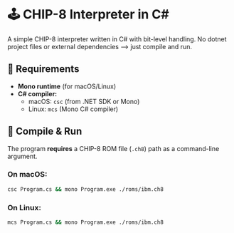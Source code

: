# 🕹️ CHIP-8 Interpreter in C#

A simple CHIP-8 interpreter written in C# with bit-level handling. No dotnet project files or external dependencies —> just compile and run.

## 🔧 Requirements

- **Mono runtime** (for macOS/Linux)
- **C# compiler:**
  - macOS: `csc` (from .NET SDK or Mono)
  - Linux: `mcs` (Mono C# compiler)

## 🚀 Compile & Run

The program **requires** a CHIP-8 ROM file (`.ch8`) path as a command-line argument.

### On macOS:

```bash
csc Program.cs && mono Program.exe ./roms/ibm.ch8
```

### On Linux:

```bash
mcs Program.cs && mono Program.exe ./roms/ibm.ch8
```
